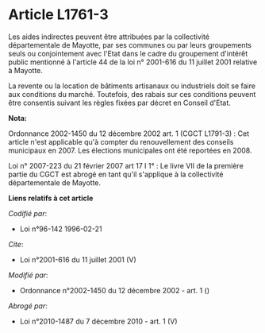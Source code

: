# Article L1761-3

Les aides indirectes peuvent être attribuées par la collectivité départementale de Mayotte, par ses communes ou par leurs
groupements seuls ou conjointement avec l'Etat dans le cadre du groupement d'intérêt public mentionné à l'article 44 de la
loi n° 2001-616 du 11 juillet 2001 relative à Mayotte. 

La revente ou la location de bâtiments artisanaux ou industriels doit se faire aux conditions du marché. Toutefois, des
rabais sur ces conditions peuvent être consentis suivant les règles fixées par décret en Conseil d'Etat.

**Nota:**

Ordonnance 2002-1450 du 12 décembre 2002 art. 1 (CGCT L1791-3) : Cet article n'est applicable qu'à compter du renouvellement
des conseils municipaux en 2007. Les élections municipales ont été reportées en 2008.

Loi n° 2007-223 du 21 février 2007 art 17 I 1° : Le livre VII de la première partie du CGCT est abrogé en tant qu'il
s'applique à la collectivité départementale de Mayotte.

**Liens relatifs à cet article**

_Codifié par_:

  - Loi n°96-142 1996-02-21

_Cite_:

  - Loi n°2001-616 du 11 juillet 2001 (V)

_Modifié par_:

  - Ordonnance n°2002-1450 du 12 décembre 2002 - art. 1 ()

_Abrogé par_:

  - Loi n°2010-1487 du 7 décembre 2010 - art. 1 (V)
